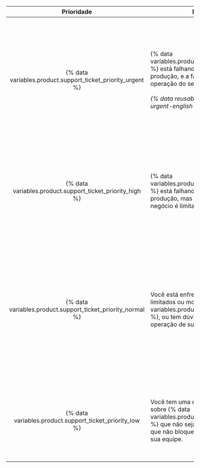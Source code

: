 |                          Prioridade                           | Descrição                                                                                                                                                                                                                              | Exemplos                  |
|:-------------------------------------------------------------:| -------------------------------------------------------------------------------------------------------------------------------------------------------------------------------------------------------------------------------------- | ------------------------- |
| {% data variables.product.support_ticket_priority_urgent %} | {% data variables.product.prodname_ghe_server %} está falhando em um ambiente de produção, e a falha afeta diretamente a operação do seu negócio.<br/><br/>_{% data reusables.support.priority-urgent-english-only %}_ | <ul><li>Erros ou falhas que afetam a funcionalidade central do Git ou do aplicativo web para todos os usuários</li><li>Redução de desempenho grave para a maioria dos usuários</li><li>Armazenamento esgotado ou que se preenche rapidamente</li><li>Incapacidade de instalar um arquivo de licença renovado</li><li>Incidentes relacionados a segurança</li><li>Perda de acesso administrativo à instância sem solução alternativa conhecida</li><li>Falha ao restaurar um backup para um ambiente de produção</li></ul> |
|  {% data variables.product.support_ticket_priority_high %}  | {% data variables.product.prodname_ghe_server %} está falhando em um ambiente de produção, mas o impacto em seu negócio é limitado.                                                                                                  | <ul><li>Redução de desempenho que reduz a produtividade para muitos usuários</li><li>Redução de redundância de falha de Alta Disponibilidade (HA) ou nós de cluster</li><li>Falha no backup da instância</li><li>Falha ao restaurar um backup para um ambiente de teste ou de preparo que poderia comprometer a restauração bem-sucedida de um ambiente de produção</li></ul> |
| {% data variables.product.support_ticket_priority_normal %} | Você está enfrentando problemas limitados ou moderados com {% data variables.product.prodname_ghe_server %}, ou tem dúvidas gerais sobre a operação de sua instância.                                                                | <ul><li>Problemas em um ambiente de teste ou de preparo</li><li>Orientação sobre como usar APIs e recursos de {% data variables.product.prodname_dotcom %} ou perguntas sobre como configurar integrações de terceiros a partir da sua instância</li><li>Problemas com ferramentas para migração de dados do usuário que {% data variables.product.company_short %} fornece</li><li>Atualizações</li><li>Relatório de problemas</li><li>Recursos que não estão funcionando como esperado</li><li>Dúvidas gerais de segurança</li></ul> |
|  {% data variables.product.support_ticket_priority_low %}   | Você tem uma dúvida ou sugestão sobre {% data variables.product.prodname_ghe_server %} que não seja sensível ao tempo ou que não bloqueia a produtividade da sua equipe.                                                             | <ul><li>Solicitações de recursos</li><li>Feedback do produto</li><li>Pedidos de verificação de integridade (disponível para clientes com {% data variables.product.premium_support_plan %} somente no momento)</li><li>Notificar {% data variables.product.company_short %} de manutenção planejada na sua instância</li></ul> |
